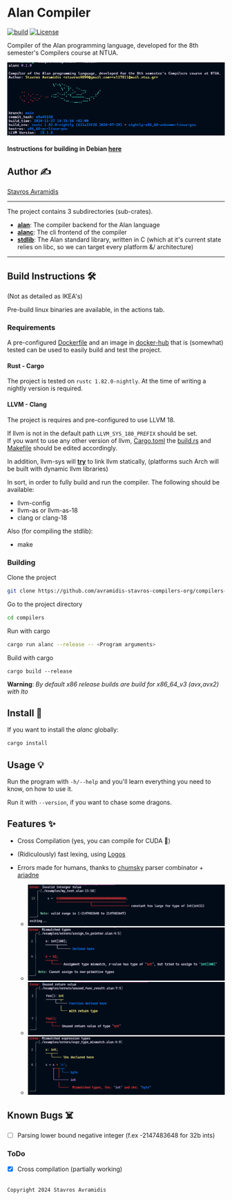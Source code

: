 
# Alan Compiler 
[![build](https://github.com/avramidis-stavros-compilers-org/compilers-mirror/actions/workflows/rust.yml/badge.svg)](https://github.com/avramidis-stavros-compilers-org/compilers-mirror/actions/workflows/rust.yml)
[![License](https://img.shields.io/badge/License-Apache%202.0-blue.svg)](https://opensource.org/licenses/Apache-2.0)


Compiler of the Alan programming language, developed for the 8th semester's Compilers course at NTUA.


![alt text](./assets/boot_message.png)

#### Instructions for building in Debian [here](./docs/debian-instructions.md)

## Author ✍️

[Stavros Avramidis](https://www.github.com/purpl3F0x)

___
The project contains 3 subdirectories (sub-crates).
- **[alan](./alan/)**: The compiler backend for the Alan language
- **[alanc](./alanc/)**: The cli frontend of the compiler
- **[stdlib](./stdlib/)**: The Alan standard library, written in C (which at it's current state relies on libc, so we can target every platform &/ architecture)
___

## Build Instructions 🛠️
(Not as detailed as IKEA's)

Pre-build linux binaries are available, in the actions tab.

### Requirements

A pre-configured [Dockerfile](https://gist.github.com/purpl3F0x/786ceaffcd16508ae90bfa60921521b4) and an image in [docker-hub](https://hub.docker.com/r/asder/alan-image) that is (somewhat) tested can be used to easily build and test the project.

#### Rust - Cargo
The project is tested on `rustc 1.82.0-nightly`.
At the time of writing a nightly version is required.

#### LLVM - Clang
The project is requires and pre-configured to use LLVM 18.

If llvm is not in the default path `LLVM_SYS_180_PREFIX` should be set. <br>
If you want to use any other version of llvm, [Cargo.toml](./alan/Cargo.toml) the [build.rs](./stdlib/build.rs) and [Makefile](./stdlib/Makefile) should be edited accordingly.

In addition, llvm-sys will <u>**try**</u> to link llvm statically, (platforms such Arch will be built with dynamic llvm libraries)

In sort, in order to fully build and run the compiler. The following should be available:
- llvm-config
- llvm-as or llvm-as-18
- clang or clang-18

Also (for compiling the stdlib):
- make


### Building

Clone the project

```bash
git clone https://github.com/avramidis-stavros-compilers-org/compilers-mirror.git
```

Go to the project directory

```bash
cd compilers
```

Run with cargo
```bash
cargo run alanc --release -- <Program arguments>
```

Build with cargo
```
cargo build --release
```
__Warning__: *By default x86 release builds are build for x86_64_v3 (avx,avx2) with lto*

## Install 🚀
If you want to install the *alanc* globally:
```bash
cargo install
```

## Usage 💡
Run the program with `-h/--help` and you'll learn everything you need to know, on how to use it. 

Run it with `--version`, if you want to chase some dragons. 

## Features ✨
- Cross Compilation (yes, you can compile for CUDA 🙌)

- (Ridiculously) fast lexing, using [Logos](https://github.com/maciejhirsz/logos)

- Errors made for humans, thanks to [chumsky](https://github.com/zesterer/chumsky) parser combinator + [ariadne](https://github.com/zesterer/ariadne)
    - ![alt text](./assets/error_example_parse.png)
    - ![alt text](./assets/error_example_sem1.png)
    - ![alt text](./assets/error_example_sem2.png)
    - ![alt text](./assets/error_example_sem3.png)

## Known Bugs ☠️
- [ ] Parsing lower bound negative integer (f.ex -2147483648 for 32b ints)


### ToDo
- [X] Cross compilation (partially working)

##
`
Copyright 2024 Stavros Avramidis
`

